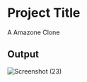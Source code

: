 # Project Title
A Amazone Clone
## Output
![Screenshot (23)](https://github.com/ANSHHULBUDHWAL/html_css_projects/assets/72787705/7e7e08b6-3570-4679-9e22-e4ded3a32b4b)


